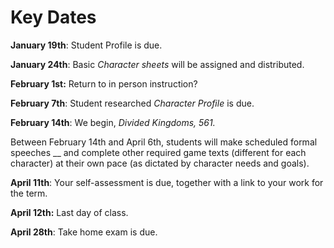 # Key Dates

**January 19th**: Student Profile is due.

**January 24th**: Basic _Character sheets_ will be assigned and distributed.

**February 1st:** Return to in person instruction?

**February 7th**: Student researched _Character Profile_ is due.

**February 14th**: We begin, _Divided Kingdoms, 561._&#x20;

Between February 14th and April 6th, students will make scheduled formal speeches __ and complete other required game texts (different for each character) at their own pace (as dictated by character needs and goals). &#x20;

**April 11th**: Your self-assessment is due, together with a link to your work for the term.&#x20;

**April 12th:** Last day of class.&#x20;

**April 28th**: Take home exam is due.



